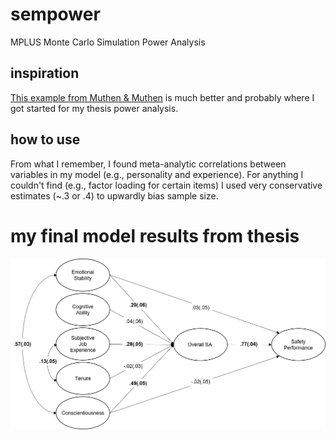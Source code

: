 # sempower
MPLUS Monte Carlo Simulation Power Analysis

## inspiration
[This example from Muthen & Muthen](http://statmodel.com/power.shtml) is much better and probably where I got started for my thesis power analysis.

## how to use
From what I remember, I found meta-analytic correlations between variables in my model (e.g., personality and experience).  For anything I couldn't find (e.g., factor loading for certain items) I used very conservative estimates (~.3 or .4) to upwardly bias sample size.

# my final model results from thesis
![alt text](https://github.com/AJThurston/sempower/blob/master/thesissemresults.png)
